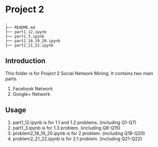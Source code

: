 
Project 2
===
```
.
├── README.md
├── part1_12.ipynb
├── part1_3.ipynb
├── part2_18_19_20.ipynb
├── part2_21_22.ipynb

```

Introduction
---
This folder is for Project 2 Social Network Mining. It contains two main parts.

1. Facebook Network
2. Google+ Network

Usage
---
1. part1_12.ipynb is for 1.1 and 1.2 problems. (including Q1-Q7)
2. part1_3.ipynb is for 1.3 problem. (including Q8-Q15)
3. problem2_18_19_20.ipynb is for 2 problem. (including Q18-Q20)
4. problem2_21_22.ipynb is for 2.1 problem. (including Q21-Q22)

